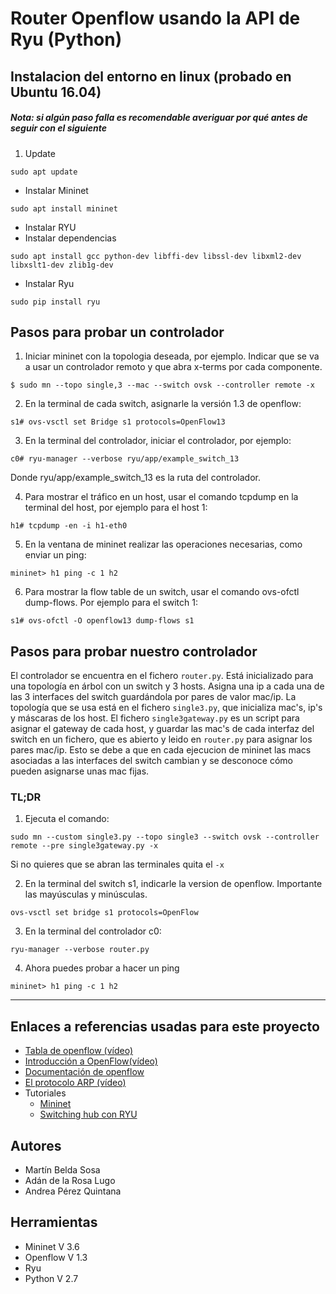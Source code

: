# Router Openflow usando la API de Ryu (Python)

## Instalacion del entorno en linux (probado en Ubuntu 16.04)
##### Nota: si algún paso falla es recomendable averiguar por qué antes de seguir con el siguiente
1. Update
```
sudo apt update
```
* Instalar Mininet
```
sudo apt install mininet
```
*  Instalar RYU
  * Instalar dependencias
  ```
  sudo apt install gcc python-dev libffi-dev libssl-dev libxml2-dev libxslt1-dev zlib1g-dev
  ```
  * Instalar Ryu
  ```
  sudo pip install ryu  
  ```



## Pasos para probar un controlador
1. Iniciar mininet con la topologia deseada, por ejemplo. Indicar que se va a usar un controlador remoto y que abra x-terms por cada componente.
```
$ sudo mn --topo single,3 --mac --switch ovsk --controller remote -x
```
2. En la terminal de cada switch, asignarle la versión 1.3 de openflow:
```
s1# ovs-vsctl set Bridge s1 protocols=OpenFlow13
```
3. En la terminal del controlador, iniciar el controlador, por ejemplo:
```
c0# ryu-manager --verbose ryu/app/example_switch_13
```
Donde ryu/app/example_switch_13 es la ruta del controlador.

4. Para mostrar el tráfico en un host, usar el comando tcpdump en la terminal del host, por ejemplo para el host 1:
```
h1# tcpdump -en -i h1-eth0
```
5. En la ventana de mininet realizar las operaciones necesarias, como enviar un ping:
```
mininet> h1 ping -c 1 h2
```
6. Para mostrar la flow table de un switch, usar el comando ovs-ofctl dump-flows. Por ejemplo para el switch 1:
```
s1# ovs-ofctl -O openflow13 dump-flows s1
```

## Pasos para probar nuestro controlador
El controlador se encuentra en el fichero `router.py`. Está inicializado para una topología en árbol con un switch y 3 hosts. Asigna una ip a cada una de las 3 interfaces del switch guardándola por pares de valor mac/ip.
La topología que se usa está en el fichero `single3.py`, que inicializa mac's, ip's y máscaras de los host. El fichero `single3gateway.py` es un script para asignar el gateway de cada host, y guardar las mac's de cada interfaz del switch en un fichero, que es abierto y leido en `router.py` para asignar los pares mac/ip. Esto se debe a que en cada ejecucion de mininet las macs asociadas a las interfaces del switch cambian y se desconoce cómo pueden asignarse unas mac fijas.
### TL;DR
1. Ejecuta el comando:
```
sudo mn --custom single3.py --topo single3 --switch ovsk --controller remote --pre single3gateway.py -x
```
Si no quieres que se abran las terminales quita el `-x`

2. En la terminal del switch s1, indicarle la version de openflow. Importante las mayúsculas y minúsculas.
```
ovs-vsctl set bridge s1 protocols=OpenFlow
```
3. En la terminal del controlador c0:
```
ryu-manager --verbose router.py
```
4. Ahora puedes probar a hacer un ping
```
mininet> h1 ping -c 1 h2
```


- - - -
## Enlaces a referencias usadas para este proyecto
* [Tabla de openflow (vídeo)](https://www.youtube.com/watch?v=-xLQHld3fPI)
* [Introducción a OpenFlow(vídeo)](https://www.youtube.com/watch?v=l25Ukkmk6Sk)
* [Documentación de openflow](http://flowgrammable.org/sdn/openflow/message-layer/)
* [El protocolo ARP (vídeo)](https://www.youtube.com/watch?v=2ydK33mPhTY)
* Tutoriales
  * [Mininet](http://mininet.org/walkthrough/)
  * [Switching hub con RYU](https://osrg.github.io/ryu-book/en/html/switching_hub.html)



## Autores
* Martín Belda Sosa
* Adán de la Rosa Lugo
* Andrea Pérez Quintana

## Herramientas

* Mininet V 3.6
* Openflow V 1.3
* Ryu
* Python V 2.7
